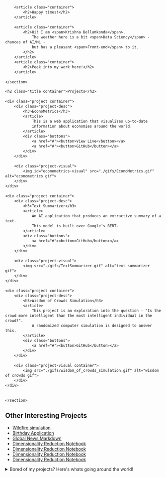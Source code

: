 <section class="banner-page container">

        <article class="container">
            <h2>Happy times!</h2>
        </article>

        <article class="container">
            <h2>Hi! I am <span>Krishna Bellamkonda</span>.
                The weather here is a bit <span>Data Sciency</span> - chances of AI/ML -
                but has a pleasant <span>Front-end</span> to it.
            </h2>
        </article>
        <article class="container">
            <h2>Peek into my work here!</h2>
        </article>

    </section>

   <section class="projects container">

    <h2 class="title container">Projects</h2>

    <div class="project container">
        <div class="project-desc">
            <h3>EconoMetrics</h3>
            <article>
                This is a web application that visualizes up-to-date
                information about economies around the world.
            </article>
            <div class="buttons">
                <a href="#"><button>View Live</button></a>
                <a href="#"><button>GitHub</button></a>
            </div>
        </div>

        <div class="project-visual">
            <img id="econometrics-visual" src="./gifs/EconoMetrics.gif" alt="econometrics gif">
        </div>
    </div>

    <div class="project container">
        <div class="project-desc">
            <h3>Text Summarizer</h3>
            <article>
                An AI application that produces an extractive summary of a text.
                This model is built over Google’s BERT.
            </article>
            <div class="buttons">
                <a href="#"><button>GitHub</button></a>
            </div>
        </div>

        <div class="project-visual">
            <img src="./gifs/TextSummarizer.gif" alt="text summarizer gif">
        </div>
    </div>

    <div class="project container">
        <div class="project-desc">
            <h3>Wisdom of Crowds Simulation</h3>
            <article>
                This project is an exploration into the question - "Is the crowd more intelligent than the most intelligent individual in the crowd?".
                A randomized computer simulation is designed to answer this.
            </article>
            <div class="buttons">
                <a href="#"><button>GitHub</button></a>
            </div>
        </div>

        <div class="project-visual container">
            <img src="./gifs/wisdom_of_crowds_simulation.gif" alt="wisdom of crowds gif">
        </div>
    </div>


    </section>

   <section class="other-projects container">
       <h2 class="title">Other Interesting Projects</h2>
    <ul>
        <a href="#">
            <li>Wildfire simulation</li>
        </a>
        <a href="#">
            <li>Birthday Application</li>
        </a>
        <a href="#">
            <li>Global News Markdown</li>
        </a>
        <a href="#">
            <li>Dimensionality Reduction Notebook</li>
        </a>
        <a href="#">
            <li>Dimensionality Reduction Notebook</li>
        </a>
        <a href="#">
            <li>Dimensionality Reduction Notebook</li>
        </a>
        <a href="#">
            <li>Dimensionality Reduction Notebook</li>
        </a>
    </ul>
   </section>

   <details class="news-section container">
       <summary class='title'> Bored of my projects? Here's whats going around the 
           world!
        </summary>

       <img id="news-section-svg" src='https://global-news-markdown-app.vercel.app/' width="100%" height="500px" />
    </details>

   <section class="skills-section container">
       <h2 class='title'>Skills</h2>
       <ul class="skills">

            <div class="front-end">
                <h3>Front-end</h3>
                <ul class="skills-list">
                    
                <li>
                    React
                    
                </li>

                <li>
                    JavaScript
                    
                </li>
                    
                <li>
                    HTML
                   
                </li>
                
                <li>
                    Sass
                    
                </li>
                    

                </ul>

                
            </div>

            <div class="data-science">
                <h3>Data Science</h3>
                <ul class="skills-list">
                    <li>TensorFlow</li>
                    <li>Pandas</li>
                    <li>Numpy</li>
                    <li>Sklearn</li>
                    <li>Scrapy & BeautifulSoup</li>
                    <li>Matplotlib & Seaborn</li>
                </ul>
            </div>

            <div class="ai-ml">
                <h3>A.I / ML</h3>
                <ul class="skills-list">
                    <li>TensorFlow</li>
                    <li>Sklearn</li>
                    <li>XGboost</li>
                    <li>Scipy</li>
                    <li>Numpy</li>
                    <li>Pandas</li>
                </ul>
            </div>
            

       </ul>
   </section>

   <section class="connect-with-me container">
       <h2 class='title'>Connect with me</h2>
        <ul class="connections-list">
            <a href=""><svg width="75" height="75" viewBox="0 0 75 75" fill="none" xmlns="http://www.w3.org/2000/svg">
                <path d="M37.4999 6.75689C47.5129 6.75689 48.6988 6.795 52.6531 6.97541C56.3093 7.14228 58.2949 7.75319 59.6164 8.2666C61.3667 8.94687 62.616 9.75963 63.9282 11.0718C65.2404 12.384 66.0531 13.6333 66.7333 15.3836C67.2468 16.7051 67.8577 18.6907 68.0246 22.3468C68.205 26.3012 68.2431 27.4871 68.2431 37.5001C68.2431 47.5131 68.205 48.699 68.0246 52.6532C67.8577 56.3094 67.2468 58.295 66.7333 59.6166C66.0531 61.3668 65.2404 62.6162 63.9282 63.9284C62.616 65.2405 61.3667 66.0533 59.6164 66.7334C58.2949 67.247 56.3093 67.8579 52.6531 68.0247C48.6994 68.2051 47.5135 68.2433 37.4999 68.2433C27.4864 68.2433 26.3004 68.2051 22.3468 68.0247C18.6906 67.8579 16.705 67.247 15.3836 66.7334C13.6332 66.0533 12.3838 65.2405 11.0716 63.9284C9.75948 62.6162 8.94672 61.3668 8.2666 59.6166C7.75304 58.295 7.14213 56.3094 6.97527 52.6534C6.79485 48.699 6.75674 47.5131 6.75674 37.5001C6.75674 27.4871 6.79485 26.3012 6.97527 22.3469C7.14213 18.6907 7.75304 16.7051 8.2666 15.3836C8.94672 13.6333 9.75948 12.384 11.0716 11.0718C12.3838 9.75963 13.6332 8.94687 15.3836 8.2666C16.705 7.75319 18.6906 7.14228 22.3466 6.97541C26.301 6.795 27.4869 6.75689 37.4999 6.75689ZM37.4999 0C27.3155 0 26.0386 0.0431684 22.0388 0.225666C18.0472 0.407867 15.3214 1.0417 12.9359 1.96878C10.47 2.92711 8.37868 4.20936 6.29395 6.2941C4.20921 8.37883 2.92697 10.4701 1.96863 12.9361C1.04155 15.3215 0.407718 18.0474 0.225518 22.0389C0.0430195 26.0386 0 27.3156 0 37.5001C0 47.6845 0.0430195 48.9616 0.225518 52.9612C0.407718 56.9528 1.04155 59.6786 1.96863 62.0641C2.92697 64.5299 4.20921 66.6213 6.29395 68.706C8.37868 70.7908 10.47 72.073 12.9359 73.0314C15.3214 73.9585 18.0472 74.5923 22.0388 74.7745C26.0386 74.957 27.3155 75 37.4999 75C47.6844 75 48.9614 74.957 52.9611 74.7745C56.9526 74.5923 59.6785 73.9585 62.0639 73.0314C64.5299 72.073 66.6212 70.7908 68.7059 68.706C70.7906 66.6213 72.0729 64.53 73.0312 62.0641C73.9583 59.6786 74.5921 56.9528 74.7743 52.9612C74.9568 48.9616 75 47.6845 75 37.5001C75 27.3156 74.9568 26.0386 74.7743 22.0389C74.5921 18.0474 73.9583 15.3215 73.0312 12.9361C72.0729 10.4701 70.7906 8.37883 68.7059 6.2941C66.6212 4.20936 64.5299 2.92711 62.0639 1.96878C59.6785 1.0417 56.9526 0.407867 52.9611 0.225666C48.9614 0.0431684 47.6844 0 37.4999 0ZM37.4999 18.2433C26.8647 18.2433 18.2431 26.8649 18.2431 37.5001C18.2431 48.1353 26.8647 56.7569 37.4999 56.7569C48.1351 56.7569 56.7567 48.1353 56.7567 37.5001C56.7567 26.8649 48.1351 18.2433 37.4999 18.2433ZM37.4999 50.0001C30.5964 50.0001 24.9999 44.4036 24.9999 37.5001C24.9999 30.5966 30.5964 25 37.4999 25C44.4034 25 50 30.5966 50 37.5001C50 44.4036 44.4034 50.0001 37.4999 50.0001ZM62.0175 17.4824C62.0175 19.9678 60.0029 21.9825 57.5175 21.9825C55.0322 21.9825 53.0175 19.9678 53.0175 17.4824C53.0175 14.9971 55.0322 12.9825 57.5175 12.9825C60.0029 12.9825 62.0175 14.9971 62.0175 17.4824Z" fill="#0A0A08"/>
                </svg>
            </a>
            <a href=""><svg width="75" height="75" viewBox="0 0 75 75" fill="none" xmlns="http://www.w3.org/2000/svg">
                <g clip-path="url(#clip0)">
                <path d="M70.8606 75.0003C73.1464 75.0003 75 73.147 75 70.8609V4.13936C75 1.85303 73.1464 0 70.8606 0H4.13936C1.85273 0 0 1.85303 0 4.13936V70.8609C0 73.147 1.85273 75.0003 4.13936 75.0003H70.8606Z" fill="#395185"/>
                <path d="M51.7485 75.0003V45.9562H61.4977L62.9572 34.6374H51.7485V27.4104C51.7485 24.1333 52.6588 21.9 57.3583 21.9L63.3522 21.8974V11.7738C62.3151 11.6358 58.7572 11.3276 54.6182 11.3276C45.9762 11.3276 40.06 16.6025 40.06 26.2898V34.6374H30.2859V45.9562H40.06V75.0003H51.7485Z" fill="white"/>
                </g>
                <defs>
                <clipPath id="clip0">
                <rect width="75" height="75" fill="white"/>
                </clipPath>
                </defs>
                </svg>
            </a>
            <a href=""><svg width="75" height="75" viewBox="0 0 75 75" fill="none" xmlns="http://www.w3.org/2000/svg">
                <path d="M37.5003 0C16.7922 0 0 17.192 0 38.4003C0 55.3666 10.745 69.7607 25.645 74.8383C27.5191 75.1937 28.2072 74.0053 28.2072 72.991C28.2072 72.0753 28.1724 69.0504 28.1563 65.8417C17.7237 68.1646 15.5223 61.3109 15.5223 61.3109C13.8164 56.8724 11.3585 55.6922 11.3585 55.6922C7.95612 53.3088 11.615 53.3578 11.615 53.3578C15.3807 53.6287 17.3635 57.315 17.3635 57.315C20.7081 63.1855 26.1362 61.4883 28.2761 60.5071C28.6127 58.0253 29.5846 56.3312 30.657 55.3723C22.3277 54.4013 13.5717 51.1086 13.5717 36.3947C13.5717 32.2023 15.0366 28.7767 17.4355 26.0875C17.0462 25.1203 15.7626 21.2147 17.7988 15.9253C17.7988 15.9253 20.9478 14.8933 28.1141 19.8615C31.1054 19.0107 34.3134 18.584 37.5003 18.5694C40.6872 18.584 43.8977 19.0107 46.8946 19.8615C54.0522 14.8933 57.1969 15.9253 57.1969 15.9253C59.238 21.2147 57.9538 25.1203 57.5645 26.0875C59.969 28.7767 61.4239 32.2023 61.4239 36.3947C61.4239 51.1436 52.6512 54.3911 44.3008 55.3418C45.6458 56.5334 46.8443 58.8704 46.8443 62.453C46.8443 67.591 46.8009 71.7262 46.8009 72.991C46.8009 74.0129 47.4759 75.2103 49.3767 74.8332C64.2687 69.7499 75 55.3609 75 38.4003C75 17.192 58.2103 0 37.5003 0ZM14.0451 54.7021C13.9625 54.8928 13.6694 54.9501 13.4024 54.8191C13.1304 54.6938 12.9776 54.4337 13.0658 54.2423C13.1465 54.0458 13.4402 53.9911 13.7116 54.1228C13.9842 54.248 14.1395 54.5107 14.0451 54.7021ZM15.8897 56.3875C15.7108 56.5573 15.3612 56.4784 15.124 56.2101C14.8787 55.9424 14.8328 55.5843 15.0141 55.412C15.1985 55.2422 15.5376 55.3217 15.7835 55.5894C16.0288 55.8603 16.0766 56.2158 15.8897 56.3875ZM17.1551 58.5439C16.9254 58.7073 16.5497 58.5541 16.3174 58.2126C16.0877 57.8711 16.0877 57.4616 16.3224 57.2976C16.5553 57.1335 16.9254 57.281 17.1607 57.62C17.3899 57.9671 17.3899 58.3767 17.1551 58.5439ZM19.2953 61.0414C19.0898 61.2735 18.652 61.2111 18.3315 60.8945C18.0037 60.5848 17.9124 60.1454 18.1185 59.9133C18.3266 59.6805 18.7669 59.746 19.0898 60.0602C19.4152 60.3692 19.5145 60.8118 19.2953 61.0414ZM22.0613 61.8845C21.9706 62.1852 21.549 62.322 21.1242 62.1941C20.7001 62.0625 20.4225 61.7102 20.5082 61.4063C20.5964 61.1036 21.0199 60.9611 21.4477 61.0979C21.8713 61.2289 22.1495 61.5786 22.0613 61.8845ZM25.2091 62.2421C25.2196 62.5588 24.8594 62.8214 24.4136 62.8271C23.9652 62.8373 23.6026 62.581 23.5976 62.2694C23.5976 61.9496 23.9497 61.6895 24.3981 61.6819C24.8439 61.673 25.2091 61.9273 25.2091 62.2421ZM28.3014 62.1207C28.3548 62.4298 28.0449 62.7471 27.6022 62.8316C27.1669 62.913 26.7638 62.7223 26.7086 62.4158C26.6545 62.0991 26.97 61.7818 27.4047 61.6997C27.8481 61.6209 28.2449 61.8066 28.3014 62.1207Z" fill="#161614"/>
                </svg>
            </a>
        </ul>
   </section>



<!--### Hey! This is Krishna Bellamkonda 👋

Hey! I am a student at University of Warwcik with skills in Frontend, Backend, Data Analysis alongside ML & AI. I am currently looking for an internship to which I can be a meaningful addition to - while foster my skills.   

[![Krishna Bellamkonda's GitHub stats](https://github-readme-stats.vercel.app/api?username=KrishnaBellamkonda)](https://github.com/KrishnaBellamkonda/github-readme-stats)
-->



<!--
**KrishnaBellamkonda/KrishnaBellamkonda** is a ✨ _special_ ✨ repository because its `README.md` (this file) appears on your GitHub profile.

Here are some ideas to get you started:

- 🔭 I’m currently working on ...
- 🌱 I’m currently learning ...
- 👯 I’m looking to collaborate on ...
- 🤔 I’m looking for help with ...
- 💬 Ask me about ...
- 📫 How to reach me: ...
- 😄 Pronouns: ...
- ⚡ Fun fact: ...
-->
